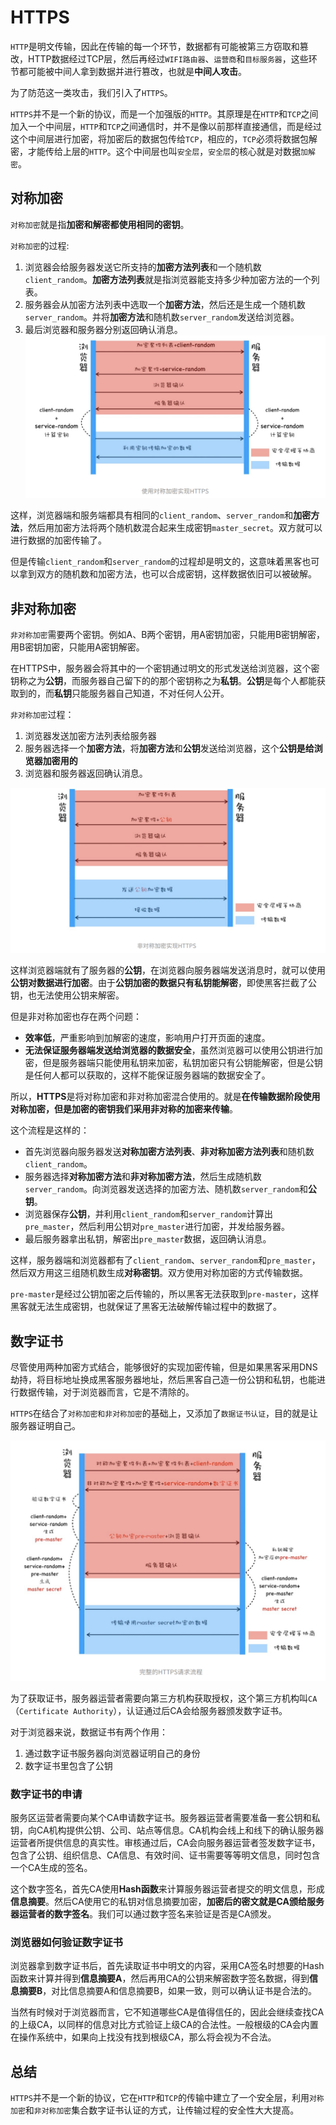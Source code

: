 # HTTPS
`HTTP`是明文传输，因此在传输的每一个环节，数据都有可能被第三方窃取和篡改，HTTP数据经过TCP层，然后再经过`WIFI路由器`、`运营商`和`目标服务器`，这些环节都可能被中间人拿到数据并进行篡改，也就是**中间人攻击**。

为了防范这一类攻击，我们引入了`HTTPS`。

`HTTPS`并不是一个新的协议，而是一个加强版的`HTTP`。其原理是在`HTTP`和`TCP`之间加入一个中间层，`HTTP`和`TCP`之间通信时，并不是像以前那样直接通信，而是经过这个中间层进行加密，将加密后的数据包传给`TCP`，相应的，`TCP`必须将数据包解密，才能传给上层的`HTTP`。这个中间层也叫`安全层`，`安全层`的核心就是对数据`加解密`。

## 对称加密
`对称加密`就是指**加密和解密都使用相同的密钥**。

`对称加密`的过程:
1. 浏览器会给服务器发送它所支持的**加密方法列表**和一个随机数`client_random`。**加密方法列表**就是指浏览器能支持多少种加密方法的一个列表。
2. 服务器会从加密方法列表中选取一个**加密方法**，然后还是生成一个随机数`server_random`。并将**加密方法**和随机数`server_random`发送给浏览器。
3. 最后浏览器和服务器分别返回确认消息。
![对称加密](../asset/对称加密.png)

这样，浏览器端和服务端都具有相同的`client_random`、`server_random`和**加密方法**，然后用加密方法将两个随机数混合起来生成密钥`master_secret`。双方就可以进行数据的加密传输了。

但是传输`client_random`和`server_random`的过程却是明文的，这意味着黑客也可以拿到双方的随机数和加密方法，也可以合成密钥，这样数据依旧可以被破解。

## 非对称加密
`非对称加密`需要两个密钥。例如A、B两个密钥，用A密钥加密，只能用B密钥解密，用B密钥加密，只能用A密钥解密。

在HTTPS中，服务器会将其中的一个密钥通过明文的形式发送给浏览器，这个密钥称之为**公钥**，而服务器自己留下的的那个密钥称之为**私钥**。**公钥**是每个人都能获取到的，而**私钥**只能服务器自己知道，不对任何人公开。

`非对称加密`过程：

1. 浏览器发送加密方法列表给服务器
2. 服务器选择一个**加密方法**，将**加密方法**和**公钥**发送给浏览器，这个**公钥是给浏览器加密用的**
3. 浏览器和服务器返回确认消息。

![非对称加密](../asset/非对称加密.png)

这样浏览器端就有了服务器的**公钥**，在浏览器向服务器端发送消息时，就可以使用**公钥对数据进行加密**。由于**公钥加密的数据只有私钥能解密**，即使黑客拦截了公钥，也无法使用公钥来解密。

但是非对称加密也存在两个问题：

- **效率低**，严重影响到加解密的速度，影响用户打开页面的速度。
- **无法保证服务器端发送给浏览器的数据安全**，虽然浏览器可以使用公钥进行加密，但是服务器端只能使用私钥来加密，私钥加密只有公钥能解密，但是公钥是任何人都可以获取的，这样不能保证服务器端的数据安全了。

所以，**HTTPS**是将对称加密和非对称加密混合使用的。就是**在传输数据阶段使用对称加密，但是加密的密钥我们采用非对称的加密来传输**。

这个流程是这样的：

- 首先浏览器向服务器发送**对称加密方法列表**、**非对称加密方法列表**和随机数`client_random`。
- 服务器选择**对称加密方法**和**非对称加密方法**，然后生成随机数`server_random`。向浏览器发送选择的加密方法、随机数`server_random`和**公钥**。
- 浏览器保存**公钥**，并利用`client_random`和`server_random`计算出`pre_master`，然后利用公钥对`pre_master`进行加密，并发给服务器。
- 最后服务器拿出私钥，解密出`pre_master`数据，返回确认消息。

这样，服务器端和浏览器都有了`client_random`、`server_random`和`pre_master`，然后双方用这三组随机数生成**对称密钥**。双方使用对称加密的方式传输数据。

`pre-master`是经过公钥加密之后传输的，所以⿊客⽆法获取到`pre-master`，这样⿊客就⽆法⽣成密钥，也就保证了⿊客⽆法破解传输过程中的数据了。

## 数字证书

尽管使用两种加密方式结合，能够很好的实现加密传输，但是如果黑客采用DNS劫持，将目标地址换成黑客服务器地址，然后黑客自己造一份公钥和私钥，也能进行数据传输，对于浏览器而言，它是不清除的。

`HTTPS`在结合了`对称加密和非对称加密`的基础上，又添加了`数据证书认证`，目的就是让服务器证明自己。

![HTTPS](../asset/HTTPS.png)

为了获取证书，服务器运营者需要向第三方机构获取授权，这个第三方机构叫`CA`（`Certificate Authority`），认证通过后CA会给服务器颁发数字证书。

对于浏览器来说，数据证书有两个作用：
1. 通过数字证书服务器向浏览器证明自己的身份
2. 数字证书里包含了公钥

### 数字证书的申请

服务区运营者需要向某个CA申请数字证书。服务器运营者需要准备一套公钥和私钥，向CA机构提供公钥、公司、站点等信息。CA机构会线上和线下的确认服务器运营者所提供信息的真实性。审核通过后，CA会向服务器运营者签发数字证书，包含了公钥、组织信息、CA信息、有效时间、证书需要等等明文信息，同时包含一个CA生成的签名。

这个数字签名，首先CA使用**Hash函数**来计算服务器运营者提交的明文信息，形成**信息摘要**。然后CA使用它的私钥对信息摘要加密，**加密后的密文就是CA颁给服务器运营者的数字签名**。我们可以通过数字签名来验证是否是CA颁发。

### 浏览器如何验证数字证书

浏览器拿到数字证书后，首先读取证书中明文的内容，采用CA签名时想要的Hash函数来计算并得到**信息摘要A**，然后再用CA的公钥来解密数字签名数据，得到**信息摘要B**，对比信息摘要A和信息摘要B，如果一致，则可以确认证书是合法的。

当然有时候对于浏览器而言，它不知道哪些CA是值得信任的，因此会继续查找CA的上级CA，以同样的信息对比方式验证上级CA的合法性。一般根级的CA会内置在操作系统中，如果向上找没有找到根级CA，那么将会视为不合法。

## 总结

`HTTPS`并不是一个新的协议，它在`HTTP`和`TCP`的传输中建立了一个安全层，利用`对称加密`和`非对称加密`集合数字证书认证的方式，让传输过程的安全性大大提高。